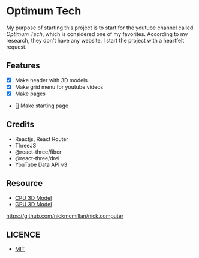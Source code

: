 # <strong> Optimum Tech </strong>

My purpose of starting this project is to start for the youtube channel called _Optimum Tech_, which is considered one of my favorites. According to my research, they don't have any website. I start the project with a heartfelt request.


## Features

-   [X] Make header with 3D models 
-   [x] Make grid menu for youtube videos
-   [x] Make pages
-   [] Make starting page

## Credits

- Reactjs, React Router
- ThreeJS
- @react-three/fiber
- @react-three/drei
- YouTube Data API v3

## Resource

- [CPU 3D Model](https://skfb.ly/6REJG)
- [GPU 3D Model](https://skfb.ly/6WMnP)

https://github.com/nickmcmillan/nick.computer
## LICENCE

- [MIT](https://github.com/deeppaz/optimumtech/blob/master/LICENSE)